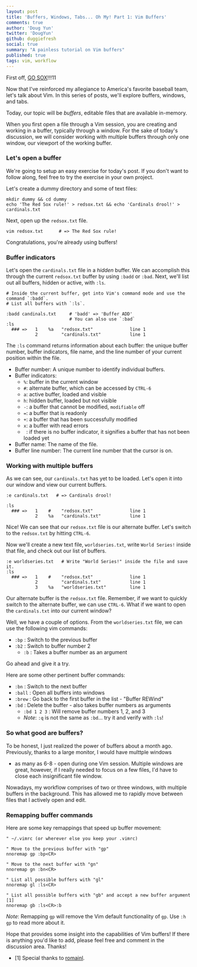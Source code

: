 ```yaml
---
layout: post
title: 'Buffers, Windows, Tabs... Oh My! Part 1: Vim Buffers'
comments: true
author: 'Doug Yun'
twitter: 'DougYun'
github: duggiefresh
social: true
summary: "A painless tutorial on Vim buffers"
published: true
tags: vim, workflow
---
```

First off, [GO SOX](http://boston.redsox.mlb.com)!!!11

Now that I've reinforced my allegiance to America's favorite baseball team, let's
talk about Vim. In this series of posts, we'll explore buffers,
windows, and tabs.

Today, our topic will be *buffers*, editable files that are
available in-memory.

When you first open a file through a Vim session, you are creating and working
in a buffer, typically through a window. For the sake of today's discussion,
we will consider working with multiple buffers through only one window, our
viewport of the working buffer.

### Let's open a buffer

We're going to setup an easy exercise for today's post. If you don't want to
follow along, feel free to try the exercise in your own project.

Let's create a dummy directory and some of text files:

```
mkdir dummy && cd dummy
echo 'The Red Sox rule!' > redsox.txt && echo 'Cardinals drool!' > cardinals.txt
```

Next, open up the `redsox.txt` file.

```
vim redsox.txt      # => The Red Sox rule!
```

Congratulations, you're already using buffers!

### Buffer indicators

Let's open the `cardinals.txt` file in a *hidden* buffer. We can accomplish
this through the current `redsox.txt` buffer by using `:badd` or `:bad`. Next, we'll
list out all buffers, hidden or active, with `:ls`.

```
# Inside the current buffer, get into Vim's command mode and use the command `:badd`.
# List all buffers with `:ls`.

:badd candinals.txt     # 'badd' => 'Buffer ADD'
                        # You can also use `:bad`
:ls
  ### =>   1    %a   "redsox.txt"              line 1
           2         "cardinals.txt"           line 1
```

The `:ls` command returns information about each buffer: the unique buffer
number, buffer indicators, file name, and the line number of your current
position within the file.

* Buffer number: A unique number to identify individual buffers.
* Buffer indicators:
  * `%`: buffer in the current window
  * `#`: alternate buffer, which can be accessed by `CTRL-6`
  * `a`: active buffer, loaded and visible
  * `h`: hidden buffer, loaded but not visible
  * `-`: a buffer that cannot be modified, `modifiable` off
  * `=`: a buffer that is readonly
  * `+`: a buffer that has been successfully modified
  * `x`: a buffer with read errors
  * ` `: if there is no buffer indicator, it signifies a buffer that has not been
  loaded yet
* Buffer name: The name of the file.
* Buffer line number: The current line number that the cursor is on.

### Working with multiple buffers

As we can see, our `cardinals.txt` has yet to be loaded. Let's open it into
our window and view our current buffers.

```
:e cardinals.txt   # => Cardinals drool!

:ls
  ### =>   1    #    "redsox.txt"              line 1
           2    %a   "cardinals.txt"           line 1
```

Nice! We can see that our `redsox.txt` file is our alternate buffer. Let's switch
to the `redsox.txt` by hitting `CTRL-6`.

Now we'll create a new text file, `worldseries.txt`, write `World Series!` inside that file,
and check out our list of buffers.

```
:e worldseries.txt   # Write "World Series!" inside the file and save it.
:ls
  ### =>   1    #    "redsox.txt"              line 1
           2         "cardinals.txt"           line 1
           3    %a   "worldseries.txt"         line 1
```

Our alternate buffer is the `redsox.txt` file. Remember, if we want to quickly
switch to the alternate buffer, we can use `CTRL-6`. What if we want to open the
`cardinals.txt` into our current window?

Well, we have a couple of options. From the `worldseries.txt` file, we can use the
following vim commands:

* `:bp` :  Switch to the previous buffer
* `:b2` :  Switch to buffer number 2
  * `:b` : Takes a buffer number as an argument

Go ahead and give it a try.

Here are some other pertinent buffer commands:

* `:bn` : Switch to the next buffer
* `:ball` : Open all buffers into windows
* `:brew` : Go back to the first buffer in the list - "Buffer REWind"
* `:bd` : Delete the buffer - also takes buffer numbers as arguments
  * `:bd 1 2 3` : Will remove buffer numbers 1, 2, and 3
  * *Note*: `:q` is not the same as `:bd`... try it and verify with `:ls`!

### So what good are buffers?

To be honest, I just realized the power of buffers about a month ago.
Previously, thanks to a large monitor, I would have multtple windows
- as many as 6-8 - open during one Vim session.
Multiple windows are great, however, if I really needed to focus on a few
files, I'd have to close each insignificant file window.

Nowadays, my workflow comprises of two or three windows, with multiple buffers in the background.
This has allowed me to rapidly move between files that I actively open and edit.

### Remapping buffer commands

Here are some key remappings that speed up buffer movement:

```
" ~/.vimrc (or wherever else you keep your .vimrc)

" Move to the previous buffer with "gp"
nnoremap gp :bp<CR>

" Move to the next buffer with "gn"
nnoremap gn :bn<CR>

" List all possible buffers with "gl"
nnoremap gl :ls<CR>

" List all possible buffers with "gb" and accept a new buffer argument [1]
nnoremap gb :ls<CR>:b
```

*Note*: Remapping `gp` will remove the Vim default functionality of `gp`.
Use `:h gp` to read more about it.


Hope that provides some insight into the capabilities of Vim buffers!
If there is anything you'd like to add, please feel free and
comment in the discussion area. Thanks!

* [1] Special thanks to [romainl](http://www.reddit.com/r/vim/comments/1p2a62/a_painless_tutorial_on_vim_buffers/ccxzq7e).
